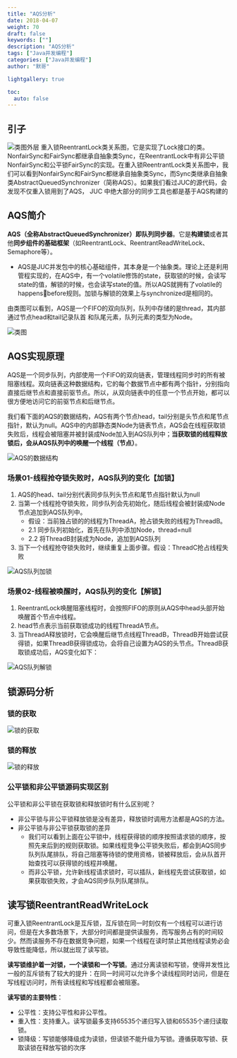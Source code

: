 ```yaml
---  
title: "AQS分析"  
date: 2018-04-07
weight: 70  
draft: false  
keywords: [""]  
description: "AQS分析"  
tags: ["Java并发编程"]
categories: ["Java并发编程"]  
author: "默哥"  

lightgallery: true

toc:
  auto: false
---
```


## 引子
![](/images/current/aqs/AQS-class.png "类图外层")
重入锁ReentrantLock类关系图，它是实现了Lock接口的类。NonfairSync和FairSync都继承自抽象类Sync，在ReentrantLock中有非公平锁NonfairSync和公平锁FairSync的实现。在重入锁ReentrantLock类关系图中，我们可以看到NonfairSync和FairSync都继承自抽象类Sync，而Sync类继承自抽象类AbstractQueuedSynchronizer（简称AQS）。如果我们看过JUC的源代码，会发现不仅重入锁用到了AQS， JUC 中绝大部分的同步工具也都是基于AQS构建的

## AQS简介
**AQS（全称AbstractQueuedSynchronizer）即队列同步器**。它是**构建锁**或者其他**同步组件的基础框架**（如ReentrantLock、ReentrantReadWriteLock、Semaphore等）。
* AQS是JUC并发包中的核心基础组件，其本身是一个抽象类。理论上还是利用管程实现的，在AQS中，有一个volatile修饰的state，获取锁的时候，会读写state的值，解锁的时候，也会读写state的值。所以AQS就拥有了volatile的happensbefore规则。加锁与解锁的效果上与synchronized是相同的。

由类图可以看到，AQS是一个FIFO的双向队列，队列中存储的是thread，其内部通过节点head和tail记录队首
和队尾元素，队列元素的类型为Node。

![](/images/current/aqs/AQS-classAll.png "类图")

## AQS实现原理
AQS是一个同步队列，内部使用一个FIFO的双向链表，管理线程同步时的所有被阻塞线程。双向链表这种数据结构，它的每个数据节点中都有两个指针，分别指向直接后继节点和直接前驱节点。所以，从双向链表中的任意一个节点开始，都可以很方便地访问它的前驱节点和后继节点。

我们看下面的AQS的数据结构，AQS有两个节点head，tail分别是头节点和尾节点指针，默认为null。AQS中的内部静态类Node为链表节点，AQS会在线程获取锁失败后，线程会被阻塞并被封装成Node加入到AQS队列中；**当获取锁的线程释放锁后，会从AQS队列中的唤醒一个线程（节点）**。

![](/images/current/aqs/AQS-dataStruct.png "AQS的数据结构")

### 场景01-线程抢夺锁失败时，AQS队列的变化【加锁】
1. AQS的head、tail分别代表同步队列头节点和尾节点指针默认为null
2. 当第一个线程抢夺锁失败，同步队列会先初始化，随后线程会被封装成Node节点追加到AQS队列中。
	* 假设：当前独占锁的的线程为ThreadA，抢占锁失败的线程为ThreadB。
	* 2.1 同步队列初始化，首先在队列中添加Node，thread=null
	* 2.2 将ThreadB封装成为Node，追加到AQS队列
3. 当下一个线程抢夺锁失败时，继续重复上面步骤。假设：ThreadC抢占线程失败

![](/images/current/aqs/AQS-addLock.png "AQS队列加锁")

### 场景02-线程被唤醒时，AQS队列的变化【解锁】
1. ReentrantLock唤醒阻塞线程时，会按照FIFO的原则从AQS中head头部开始唤醒首个节点中线程。
2. head节点表示当前获取锁成功的线程ThreadA节点。
3. 当ThreadA释放锁时，它会唤醒后继节点线程ThreadB，ThreadB开始尝试获得锁，如果ThreadB获得锁成功，会将自己设置为AQS的头节点。ThreadB获取锁成功后，AQS变化如下：

![](/images/current/aqs/AQS-unLock.png "AQS队列解锁")

## 锁源码分析
### 锁的获取
![](/images/current/aqs/AQS-sourceGetLock.png "锁的获取")

### 锁的释放
![](/images/current/aqs/AQS-sourceRelaseLock.png "锁的释放")

### 公平锁和非公平锁源码实现区别
公平锁和非公平锁在获取锁和释放锁时有什么区别呢？
* 非公平锁与非公平锁释放锁是没有差异，释放锁时调用方法都是AQS的方法。
* 非公平锁与非公平锁获取锁的差异
	* 我们可以看到上面在公平锁中，线程获得锁的顺序按照请求锁的顺序，按照先来后到的规则获取锁。如果线程竞争公平锁失败后，都会到AQS同步队列队尾排队，将自己阻塞等待锁的使用资格，锁被释放后，会从队首开始查找可以获得锁的线程并唤醒。
	* 而非公平锁，允许新线程请求锁时，可以插队，新线程先尝试获取锁，如果获取锁失败，才会AQS同步队列队尾排队。

## 读写锁ReentrantReadWriteLock
可重入锁ReentrantLock是互斥锁，互斥锁在同一时刻仅有一个线程可以进行访问，但是在大多数场景下，大部分时间都是提供读服务，而写服务占有的时间较少。然而读服务不存在数据竞争问题，如果一个线程在读时禁止其他线程读势必会导致性能降低，所以就出现了读写锁。

**读写锁维护着一对锁，一个读锁和一个写锁**。通过分离读锁和写锁，使得并发性比一般的互斥锁有了较大的提升：在同一时间可以允许多个读线程同时访问，但是在写线程访问时，所有读线程和写线程都会被阻塞。

**读写锁的主要特性**：
* 公平性：支持公平性和非公平性。
* 重入性：支持重入。读写锁最多支持65535个递归写入锁和65535个递归读取锁。
* 锁降级：写锁能够降级成为读锁，但读锁不能升级为写锁。遵循获取写锁、获取读锁在释放写锁的次序
